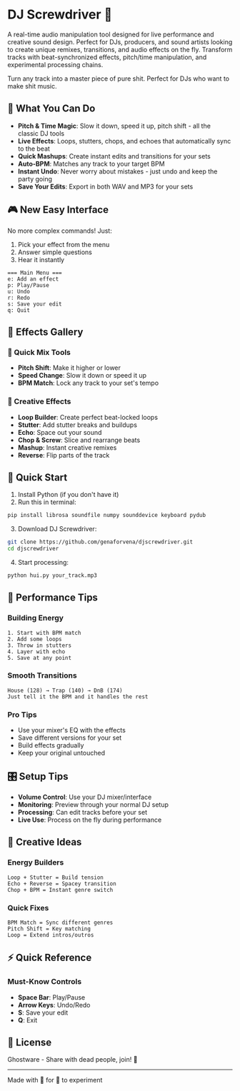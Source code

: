 # DJ Screwdriver 👻

A real-time audio manipulation tool designed for live performance and creative sound design. Perfect for DJs, producers, and sound artists looking to create unique remixes, transitions, and audio effects on the fly. Transform tracks with beat-synchronized effects, pitch/time manipulation, and experimental processing chains.


Turn any track into a master piece of pure shit. Perfect for DJs who want to make shit music.

## 🎵 What You Can Do

- **Pitch & Time Magic**: Slow it down, speed it up, pitch shift - all the classic DJ tools
- **Live Effects**: Loops, stutters, chops, and echoes that automatically sync to the beat
- **Quick Mashups**: Create instant edits and transitions for your sets
- **Auto-BPM**: Matches any track to your target BPM
- **Instant Undo**: Never worry about mistakes - just undo and keep the party going
- **Save Your Edits**: Export in both WAV and MP3 for your sets

## 🎮 New Easy Interface

No more complex commands! Just:
1. Pick your effect from the menu
2. Answer simple questions
3. Hear it instantly

```
=== Main Menu ===
e: Add an effect
p: Play/Pause
u: Undo
r: Redo
s: Save your edit
q: Quit
```

## 🎪 Effects Gallery

### 📀 Quick Mix Tools
- **Pitch Shift**: Make it higher or lower
- **Speed Change**: Slow it down or speed it up
- **BPM Match**: Lock any track to your set's tempo

### 🎪 Creative Effects
- **Loop Builder**: Create perfect beat-locked loops
- **Stutter**: Add stutter breaks and buildups
- **Echo**: Space out your sound
- **Chop & Screw**: Slice and rearrange beats
- **Mashup**: Instant creative remixes
- **Reverse**: Flip parts of the track

## 🎯 Quick Start

1. Install Python (if you don't have it)
2. Run this in terminal:
```bash
pip install librosa soundfile numpy sounddevice keyboard pydub
```
3. Download DJ Screwdriver:
```bash
git clone https://github.com/genaforvena/djscrewdriver.git
cd djscrewdriver
```
4. Start processing:
```bash
python hui.py your_track.mp3
```

## 🎹 Performance Tips

### Building Energy
```
1. Start with BPM match
2. Add some loops
3. Throw in stutters
4. Layer with echo
5. Save at any point
```

### Smooth Transitions
```
House (128) → Trap (140) → DnB (174)
Just tell it the BPM and it handles the rest
```

### Pro Tips
- Use your mixer's EQ with the effects
- Save different versions for your set
- Build effects gradually
- Keep your original untouched

## 🎛️ Setup Tips

- **Volume Control**: Use your DJ mixer/interface
- **Monitoring**: Preview through your normal DJ setup
- **Processing**: Can edit tracks before your set
- **Live Use**: Process on the fly during performance

## 🎪 Creative Ideas

### Energy Builders
```
Loop + Stutter = Build tension
Echo + Reverse = Spacey transition
Chop + BPM = Instant genre switch
```

### Quick Fixes
```
BPM Match = Sync different genres
Pitch Shift = Key matching
Loop = Extend intros/outros
```

## ⚡ Quick Reference

### Must-Know Controls
- **Space Bar**: Play/Pause
- **Arrow Keys**: Undo/Redo
- **S**: Save your edit
- **Q**: Exit

## 🎨 License

Ghostware - Share with dead people, join! 👻

---

Made with :ghost: for :shit: to experiment